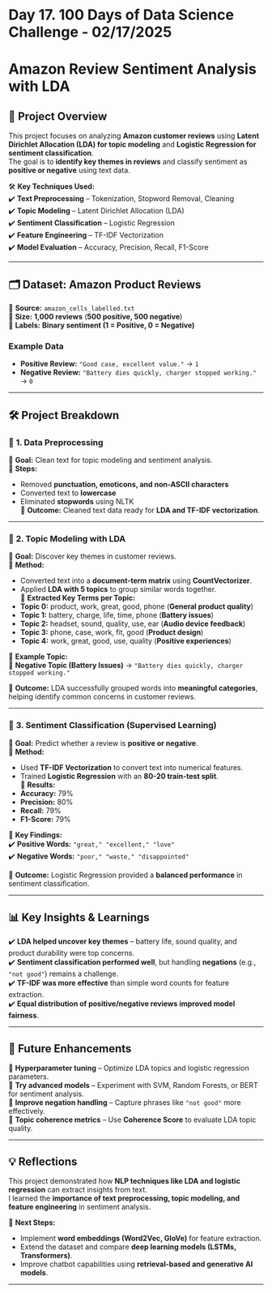 # Day 17. 100 Days of Data Science Challenge - 02/17/2025

# Amazon Review Sentiment Analysis with LDA

## 📝 Project Overview  
This project focuses on analyzing **Amazon customer reviews** using **Latent Dirichlet Allocation (LDA) for topic modeling** and **Logistic Regression for sentiment classification**.  
The goal is to **identify key themes in reviews** and classify sentiment as **positive or negative** using text data.  

🛠 **Key Techniques Used:**  
✔️ **Text Preprocessing** – Tokenization, Stopword Removal, Cleaning  
✔️ **Topic Modeling** – Latent Dirichlet Allocation (LDA)  
✔️ **Sentiment Classification** – Logistic Regression  
✔️ **Feature Engineering** – TF-IDF Vectorization  
✔️ **Model Evaluation** – Accuracy, Precision, Recall, F1-Score  

---

## 🗂 Dataset: Amazon Product Reviews  
📌 **Source:** `amazon_cells_labelled.txt`  
📌 **Size:** **1,000 reviews** (**500 positive, 500 negative**)  
📌 **Labels:** **Binary sentiment (1 = Positive, 0 = Negative)**  

### **Example Data**  
- **Positive Review:** `"Good case, excellent value."` → `1`  
- **Negative Review:** `"Battery dies quickly, charger stopped working."` → `0`  

---

## 🛠 Project Breakdown  

### 🔹 **1. Data Preprocessing**  
📌 **Goal:** Clean text for topic modeling and sentiment analysis.  
📌 **Steps:**  
   - Removed **punctuation, emoticons, and non-ASCII characters**  
   - Converted text to **lowercase**  
   - Eliminated **stopwords** using NLTK  
📌 **Outcome:** Cleaned text data ready for **LDA and TF-IDF vectorization**.  

---

### 🔹 **2. Topic Modeling with LDA**  
📌 **Goal:** Discover key themes in customer reviews.  
📌 **Method:**  
   - Converted text into a **document-term matrix** using **CountVectorizer**.  
   - Applied **LDA with 5 topics** to group similar words together.  
📌 **Extracted Key Terms per Topic:**  
   - **Topic 0:** product, work, great, good, phone (**General product quality**)  
   - **Topic 1:** battery, charge, life, time, phone (**Battery issues**)  
   - **Topic 2:** headset, sound, quality, use, ear (**Audio device feedback**)  
   - **Topic 3:** phone, case, work, fit, good (**Product design**)  
   - **Topic 4:** work, great, good, use, quality (**Positive experiences**)  

📌 **Example Topic:**  
🔹 **Negative Topic (Battery Issues)** → `"Battery dies quickly, charger stopped working."`  

📌 **Outcome:** LDA successfully grouped words into **meaningful categories**, helping identify common concerns in customer reviews.  

---

### 🔹 **3. Sentiment Classification (Supervised Learning)**  
📌 **Goal:** Predict whether a review is **positive or negative**.  
📌 **Method:**  
   - Used **TF-IDF Vectorization** to convert text into numerical features.  
   - Trained **Logistic Regression** with an **80-20 train-test split**.  
📌 **Results:**  
   - **Accuracy:** 79%  
   - **Precision:** 80%  
   - **Recall:** 79%  
   - **F1-Score:** 79%  

📌 **Key Findings:**  
✔️ **Positive Words:** `"great," "excellent," "love"`  
✔️ **Negative Words:** `"poor," "waste," "disappointed"`  

📌 **Outcome:** Logistic Regression provided a **balanced performance** in sentiment classification.  

---

## 📊 Key Insights & Learnings  

✔️ **LDA helped uncover key themes** – battery life, sound quality, and product durability were top concerns.  
✔️ **Sentiment classification performed well**, but handling **negations** (e.g., `"not good"`) remains a challenge.  
✔️ **TF-IDF was more effective** than simple word counts for feature extraction.  
✔️ **Equal distribution of positive/negative reviews improved model fairness**.  

---

## 📌 Future Enhancements  

🔹 **Hyperparameter tuning** – Optimize LDA topics and logistic regression parameters.  
🔹 **Try advanced models** – Experiment with SVM, Random Forests, or BERT for sentiment analysis.  
🔹 **Improve negation handling** – Capture phrases like `"not good"` more effectively.  
🔹 **Topic coherence metrics** – Use **Coherence Score** to evaluate LDA topic quality.  

---

## 💡 Reflections  

This project demonstrated how **NLP techniques like LDA and logistic regression** can extract insights from text.  
I learned the **importance of text preprocessing, topic modeling, and feature engineering** in sentiment analysis.  

📝 **Next Steps:**  
- Implement **word embeddings (Word2Vec, GloVe)** for feature extraction.  
- Extend the dataset and compare **deep learning models (LSTMs, Transformers)**.  
- Improve chatbot capabilities using **retrieval-based and generative AI models**.  

---
